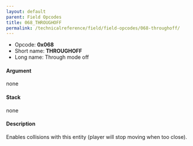 ```yaml
---
layout: default
parent: Field Opcodes
title: 068_THROUGHOFF
permalink: /technicalreference/field/field-opcodes/068-throughoff/
---
```


-   Opcode: **0x068**
-   Short name: **THROUGHOFF**
-   Long name: Through mode off

#### Argument

none

#### Stack

none

#### Description

Enables collisions with this entity (player will stop moving when too close).
